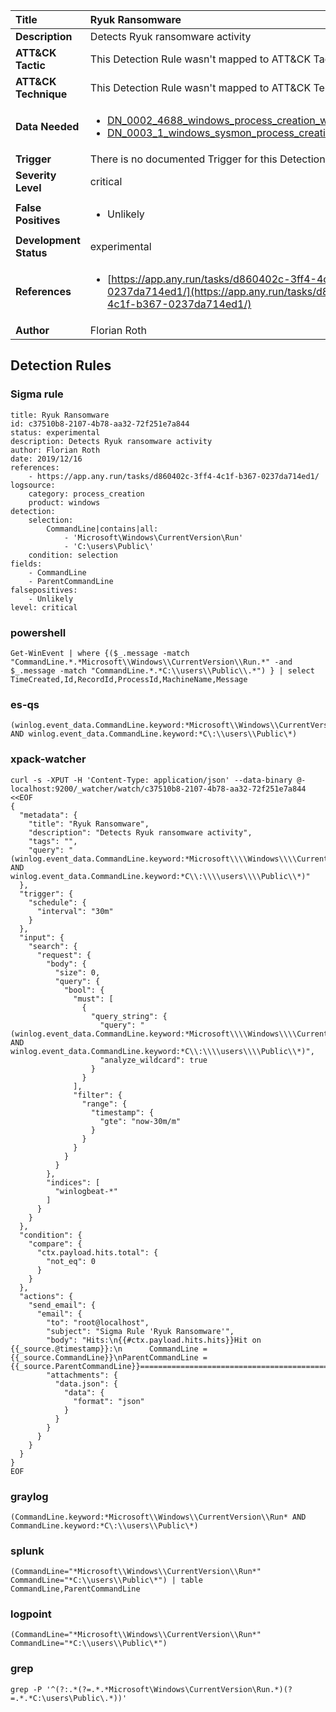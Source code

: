 | Title                    | Ryuk Ransomware       |
|:-------------------------|:------------------|
| **Description**          | Detects Ryuk ransomware activity |
| **ATT&amp;CK Tactic**    |   This Detection Rule wasn't mapped to ATT&amp;CK Tactic yet  |
| **ATT&amp;CK Technique** |  This Detection Rule wasn't mapped to ATT&amp;CK Technique yet  |
| **Data Needed**          | <ul><li>[DN_0002_4688_windows_process_creation_with_commandline](../Data_Needed/DN_0002_4688_windows_process_creation_with_commandline.md)</li><li>[DN_0003_1_windows_sysmon_process_creation](../Data_Needed/DN_0003_1_windows_sysmon_process_creation.md)</li></ul>  |
| **Trigger**              |  There is no documented Trigger for this Detection Rule yet  |
| **Severity Level**       | critical |
| **False Positives**      | <ul><li>Unlikely</li></ul>  |
| **Development Status**   | experimental |
| **References**           | <ul><li>[https://app.any.run/tasks/d860402c-3ff4-4c1f-b367-0237da714ed1/](https://app.any.run/tasks/d860402c-3ff4-4c1f-b367-0237da714ed1/)</li></ul>  |
| **Author**               | Florian Roth |


## Detection Rules

### Sigma rule

```
title: Ryuk Ransomware
id: c37510b8-2107-4b78-aa32-72f251e7a844
status: experimental
description: Detects Ryuk ransomware activity
author: Florian Roth
date: 2019/12/16
references:
    - https://app.any.run/tasks/d860402c-3ff4-4c1f-b367-0237da714ed1/
logsource:
    category: process_creation
    product: windows
detection:
    selection:
        CommandLine|contains|all:
            - 'Microsoft\Windows\CurrentVersion\Run'
            - 'C:\users\Public\'
    condition: selection
fields:
    - CommandLine
    - ParentCommandLine
falsepositives:
    - Unlikely
level: critical

```





### powershell
    
```
Get-WinEvent | where {($_.message -match "CommandLine.*.*Microsoft\\Windows\\CurrentVersion\\Run.*" -and $_.message -match "CommandLine.*.*C:\\users\\Public\\.*") } | select TimeCreated,Id,RecordId,ProcessId,MachineName,Message
```


### es-qs
    
```
(winlog.event_data.CommandLine.keyword:*Microsoft\\Windows\\CurrentVersion\\Run* AND winlog.event_data.CommandLine.keyword:*C\:\\users\\Public\*)
```


### xpack-watcher
    
```
curl -s -XPUT -H 'Content-Type: application/json' --data-binary @- localhost:9200/_watcher/watch/c37510b8-2107-4b78-aa32-72f251e7a844 <<EOF
{
  "metadata": {
    "title": "Ryuk Ransomware",
    "description": "Detects Ryuk ransomware activity",
    "tags": "",
    "query": "(winlog.event_data.CommandLine.keyword:*Microsoft\\\\Windows\\\\CurrentVersion\\\\Run* AND winlog.event_data.CommandLine.keyword:*C\\:\\\\users\\\\Public\\*)"
  },
  "trigger": {
    "schedule": {
      "interval": "30m"
    }
  },
  "input": {
    "search": {
      "request": {
        "body": {
          "size": 0,
          "query": {
            "bool": {
              "must": [
                {
                  "query_string": {
                    "query": "(winlog.event_data.CommandLine.keyword:*Microsoft\\\\Windows\\\\CurrentVersion\\\\Run* AND winlog.event_data.CommandLine.keyword:*C\\:\\\\users\\\\Public\\*)",
                    "analyze_wildcard": true
                  }
                }
              ],
              "filter": {
                "range": {
                  "timestamp": {
                    "gte": "now-30m/m"
                  }
                }
              }
            }
          }
        },
        "indices": [
          "winlogbeat-*"
        ]
      }
    }
  },
  "condition": {
    "compare": {
      "ctx.payload.hits.total": {
        "not_eq": 0
      }
    }
  },
  "actions": {
    "send_email": {
      "email": {
        "to": "root@localhost",
        "subject": "Sigma Rule 'Ryuk Ransomware'",
        "body": "Hits:\n{{#ctx.payload.hits.hits}}Hit on {{_source.@timestamp}}:\n      CommandLine = {{_source.CommandLine}}\nParentCommandLine = {{_source.ParentCommandLine}}================================================================================\n{{/ctx.payload.hits.hits}}",
        "attachments": {
          "data.json": {
            "data": {
              "format": "json"
            }
          }
        }
      }
    }
  }
}
EOF

```


### graylog
    
```
(CommandLine.keyword:*Microsoft\\Windows\\CurrentVersion\\Run* AND CommandLine.keyword:*C\:\\users\\Public\*)
```


### splunk
    
```
(CommandLine="*Microsoft\\Windows\\CurrentVersion\\Run*" CommandLine="*C:\\users\\Public\*") | table CommandLine,ParentCommandLine
```


### logpoint
    
```
(CommandLine="*Microsoft\\Windows\\CurrentVersion\\Run*" CommandLine="*C:\\users\\Public\*")
```


### grep
    
```
grep -P '^(?:.*(?=.*.*Microsoft\Windows\CurrentVersion\Run.*)(?=.*.*C:\users\Public\.*))'
```



